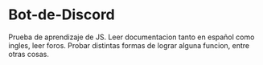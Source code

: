 # Bot-de-Discord
Prueba de aprendizaje de JS. Leer documentacion tanto en español como ingles, leer foros. Probar distintas formas de lograr alguna funcion, entre otras cosas.
